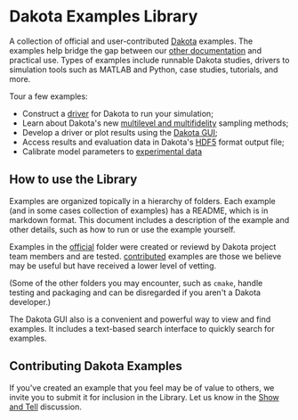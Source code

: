 # Dakota Examples Library

A collection of official and user-contributed [Dakota](https://dakota.sandia.gov)
examples. The examples help bridge the gap between our
[other documentation](https://dakota.sandia.gov/content/manuals) and practical use.
Types of examples include runnable Dakota studies, drivers to simulation tools 
such as MATLAB and Python, case studies, tutorials, and more.

Tour a few examples:

* Construct a [driver](./official/drivers/) for Dakota to run your simulation;
* Learn about Dakota's new [multilevel and multifidelity](./official/uncertainty_quantification/mlmf/) 
  sampling methods;
* Develop a driver or plot results using the [Dakota GUI](./official/gui);
* Access results and evaluation data in Dakota's [HDF5](./official/hdf5) format output file;
* Calibrate model parameters to [experimental data](./official/deterministic_calibration/)


## How to use the Library

Examples are organized topically in a hierarchy of folders. Each example (and in some
cases collection of examples) has a README, which is in markdown format.
This document includes a description of the example and other details, such as how to
run or use the example yourself.

Examples in the [official](./official) folder were created or reviewd by Dakota project
team members and are tested. [contributed](./contributed) examples are those we believe
may be useful but have received a lower level of vetting.

(Some of the other folders you may encounter, such as `cmake`, handle testing
and packaging and can be disregarded if you aren't a Dakota developer.)

The Dakota GUI also is a convenient and powerful way to view and find examples. It
includes a text-based search interface to quickly search for examples.

## Contributing Dakota Examples

If you've created an example that you feel may be of value to others, we invite you
to submit it for inclusion in the Library. Let us know in the
[Show and Tell](https://github.com/orgs/snl-dakota/discussions/categories/show-and-tell)
discussion. 
